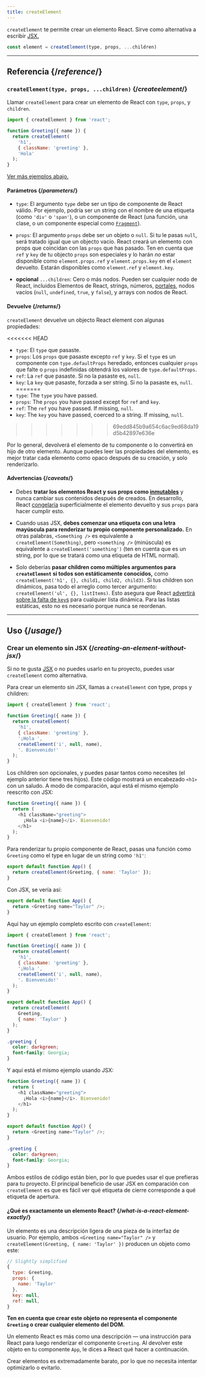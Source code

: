```yaml
---
title: createElement
---
```


<Intro>

`createElement` te permite crear un elemento React. Sirve como alternativa a escribir [JSX.](/learn/writing-markup-with-jsx)

```js
const element = createElement(type, props, ...children)
```

</Intro>

<InlineToc />

---

## Referencia {/*reference*/}

### `createElement(type, props, ...children)` {/*createelement*/}

Llamar `createElement` para crear un elemento de React con `type`, `props`, y `children`.

```js
import { createElement } from 'react';

function Greeting({ name }) {
  return createElement(
    'h1',
    { className: 'greeting' },
    'Hola'
  );
}
```

[Ver más ejemplos abajo.](#usage)

#### Parámetros {/*parameters*/}

* `type`: El argumento `type` debe ser un tipo de componente de React válido. Por ejemplo, podría ser un string con el nombre de una etiqueta (como `'div'` o `'span'`), o un componente de React (una función, una clase, o un componente especial como [`Fragment`](/reference/react/Fragment)).

* `props`: El argumento `props` debe ser un objeto o `null`. Si tu le pasas `null`, será tratado igual que un objecto vacío. React creará un elemento con props que coincidan con las `props` que has pasado. Ten en cuenta que `ref` y `key` de tu objecto `props` son especiales y lo harán *no* estar disponible como `element.props.ref` y `element.props.key` en el `element` devuelto. Estarán disponibles como `element.ref` y `element.key`.

* **opcional** `...children`: Cero o más nodos. Pueden ser cualquier nodo de React, incluidos Elementos de React, strings, números, [portales](/reference/react-dom/createPortal), nodos vacíos (`null`, `undefined`, `true`, y `false`), y arrays con nodos de React.

#### Devuelve {/*returns*/}

`createElement` devuelve un objecto React element con algunas propiedades:

<<<<<<< HEAD
* `type`: El `type` que pasaste.
* `props`: Los `props` que pasaste excepto `ref` y `key`. Si el `type` es un componente con `type.defaultProps` heredado, entonces cualquier `props` que falte o `props` indefinidas obtendrá los valores de `type.defaultProps`.
* `ref`: La `ref` que pasaste. Si no la pasaste es, `null`.
* `key`: La `key` que pasaste, forzada a ser string. Si no la pasaste es, `null`.
=======
* `type`: The `type` you have passed.
* `props`: The `props` you have passed except for `ref` and `key`.
* `ref`: The `ref` you have passed. If missing, `null`.
* `key`: The `key` you have passed, coerced to a string. If missing, `null`.
>>>>>>> 69edd845b9a654c6ac9ed68da19d5b42897e636e

Por lo general, devolverá el elemento de tu componente o lo convertirá en hijo de otro elemento. Aunque puedes leer las propiedades del elemento, es mejor tratar cada elemento como opaco después de su creación, y solo renderizarlo.

#### Advertencias {/*caveats*/}

* Debes **tratar los elementos React y sus props como [inmutables](https://es.wikipedia.org/wiki/Objeto_inmutable)** y nunca cambiar sus contenidos después de creados. En desarrollo, React [congelaría](https://developer.mozilla.org/es/docs/Web/JavaScript/Reference/Global_Objects/Object/freeze) superficialmente el elemento devuelto y sus `props` para hacer cumplir esto.

* Cuando usas JSX, **debes comenzar una etiqueta con una letra mayúscula para renderizar tu propio componente personalizado.** En otras palabras, `<Something />` es equivalente a `createElement(Something)`, pero `<something />` (minúscula) es equivalente a `createElement('something')` (ten en cuenta que es un string, por lo que se tratará como una etiqueta de HTML normal).

* Solo deberías **pasar children como múltiples argumentos para `createElement` si todos son estáticamente conocidos,** como `createElement('h1', {}, child1, child2, child3)`. Si tus children son dinámicos, pasa todo el arreglo como tercer argumento: `createElement('ul', {}, listItems)`. Esto asegura que React [advertirá sobre la falta de `key`s](/learn/rendering-lists#keeping-list-items-in-order-with-key) para cualquier lista dinámica. Para las listas estáticas, esto no es necesario porque nunca se reordenan.

---

## Uso {/*usage*/}

### Crear un elemento sin JSX {/*creating-an-element-without-jsx*/}

Si no te gusta [JSX](/learn/writing-markup-with-jsx) o no puedes usarlo en tu proyecto, puedes usar `createElement` como alternativa.

Para crear un elemento sin JSX, llamas a `createElement` con <CodeStep step={1}>type</CodeStep>, <CodeStep step={2}>props</CodeStep> y <CodeStep step={3}>children</CodeStep>:

```js [[1, 5, "'h1'"], [2, 6, "{ className: 'greeting' }"], [3, 7, "'¡Hola ',"], [3, 8, "createElement('i', null, name),"], [3, 9, "'. Bienvenido!'"]]
import { createElement } from 'react';

function Greeting({ name }) {
  return createElement(
    'h1',
    { className: 'greeting' },
    '¡Hola ',
    createElement('i', null, name),
    '. Bienvenido!'
  );
}
```

Los <CodeStep step={3}>children</CodeStep> son opcionales, y puedes pasar tantos como necesites (el ejemplo anterior tiene tres hijos). Este código mostrará un encabezado `<h1>` con un saludo. A modo de comparación, aquí está el mismo ejemplo reescrito con JSX:

```js [[1, 3, "h1"], [2, 3, "className=\\"greeting\\""], [3, 4, "¡Hola <i>{name}</i>. Bienvenido!"], [1, 5, "h1"]]
function Greeting({ name }) {
  return (
    <h1 className="greeting">
      ¡Hola <i>{name}</i>. Bienvenido!
    </h1>
  );
}
```

Para renderizar tu propio componente de React, pasas una función como `Greeting` como el <CodeStep step={1}>type</CodeStep> en lugar de un string como `'h1'`:

```js [[1, 2, "Greeting"], [2, 2, "{ name: 'Taylor' }"]]
export default function App() {
  return createElement(Greeting, { name: 'Taylor' });
}
```

Con JSX, se vería así:

```js [[1, 2, "Greeting"], [2, 2, "name=\\"Taylor\\""]]
export default function App() {
  return <Greeting name="Taylor" />;
}
```

Aquí hay un ejemplo completo escrito con `createElement`:

<Sandpack>

```js
import { createElement } from 'react';

function Greeting({ name }) {
  return createElement(
    'h1',
    { className: 'greeting' },
    '¡Hola ',
    createElement('i', null, name),
    '. Bienvenido!'
  );
}

export default function App() {
  return createElement(
    Greeting,
    { name: 'Taylor' }
  );
}
```

```css
.greeting {
  color: darkgreen;
  font-family: Georgia;
}
```

</Sandpack>

Y aquí está el mismo ejemplo usando JSX:

<Sandpack>

```js
function Greeting({ name }) {
  return (
    <h1 className="greeting">
      ¡Hola <i>{name}</i>. Bienvenido!
    </h1>
  );
}

export default function App() {
  return <Greeting name="Taylor" />;
}
```

```css
.greeting {
  color: darkgreen;
  font-family: Georgia;
}
```

</Sandpack>

Ambos estilos de código están bien, por lo que puedes usar el que prefieras para tu proyecto. El principal beneficio de usar JSX en comparación con `createElement` es que es fácil ver qué etiqueta de cierre corresponde a qué etiqueta de apertura.

<DeepDive>

#### ¿Qué es exactamente un elemento React? {/*what-is-a-react-element-exactly*/}

Un elemento es una descripción ligera de una pieza de la interfaz de usuario. Por ejemplo, ambos `<Greeting name="Taylor" />` y `createElement(Greeting, { name: 'Taylor' })` producen un objeto como este:

```js
// Slightly simplified
{
  type: Greeting,
  props: {
    name: 'Taylor'
  },
  key: null,
  ref: null,
}
```

**Ten en cuenta que crear este objeto no representa el componente `Greeting` o crear cualquier elemento del DOM.**

Un elemento React es más como una descripción — una instrucción para React para luego renderizar el componente `Greeting`. Al devolver este objeto en tu componente `App`, le dices a React qué hacer a continuación.

Crear elementos es extremadamente barato, por lo que no necesita intentar optimizarlo o evitarlo.

</DeepDive>
